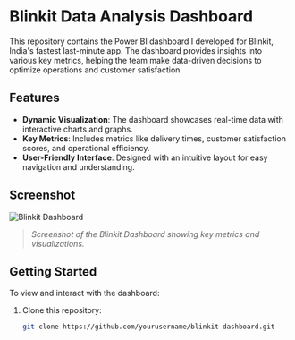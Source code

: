 # Blinkit Data Analysis Dashboard

This repository contains the Power BI dashboard I developed for Blinkit, India's fastest last-minute app. The dashboard provides insights into various key metrics, helping the team make data-driven decisions to optimize operations and customer satisfaction.

## Features

- **Dynamic Visualization**: The dashboard showcases real-time data with interactive charts and graphs.
- **Key Metrics**: Includes metrics like delivery times, customer satisfaction scores, and operational efficiency.
- **User-Friendly Interface**: Designed with an intuitive layout for easy navigation and understanding.

## Screenshot

![Blinkit Dashboard](path/to/your/screenshot.png)

> *Screenshot of the Blinkit Dashboard showing key metrics and visualizations.*

## Getting Started

To view and interact with the dashboard:

1. Clone this repository:
   ```bash
   git clone https://github.com/yourusername/blinkit-dashboard.git
